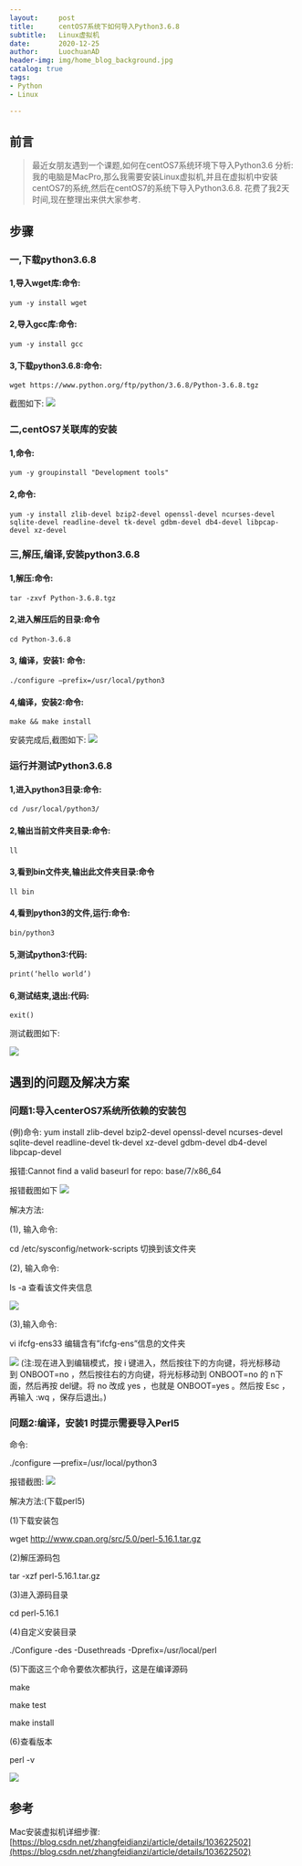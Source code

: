 ```yaml
---
layout:     post
title:      centOS7系统下如何导入Python3.6.8
subtitle:   Linux虚拟机
date:       2020-12-25
author:     LuochuanAD
header-img: img/home_blog_background.jpg
catalog: true
tags:
- Python 
- Linux

---
```


## 前言

>最近女朋友遇到一个课题,如何在centOS7系统环境下导入Python3.6 
分析:我的电脑是MacPro,那么我需要安装Linux虚拟机,并且在虚拟机中安装centOS7的系统,然后在centOS7的系统下导入Python3.6.8. 花费了我2天时间,现在整理出来供大家参考.


## 步骤



### 一,下载python3.6.8 

#### 1,导入wget库:命令:

```
yum -y install wget

```

#### 2,导入gcc库:命令:

```
yum -y install gcc
```

#### 3,下载python3.6.8:命令:

```
wget https://www.python.org/ftp/python/3.6.8/Python-3.6.8.tgz
```

截图如下:
![](https://raw.githubusercontent.com/LuochuanAD/BlogSourceImage/master/BlogSourceImage/BlogSourceImage2020/2020122501.png)



### 二,centOS7关联库的安装 

#### 1,命令:

```
yum -y groupinstall "Development tools"
```

#### 2,命令:

```
yum -y install zlib-devel bzip2-devel openssl-devel ncurses-devel sqlite-devel readline-devel tk-devel gdbm-devel db4-devel libpcap-devel xz-devel
```




### 三,解压,编译,安装python3.6.8

#### 1,解压:命令:

```
tar -zxvf Python-3.6.8.tgz          
```

#### 2,进入解压后的目录:命令

```
cd Python-3.6.8                       
```

#### 3, 编译，安装1: 命令:

```
./configure —prefix=/usr/local/python3
```

#### 4,编译，安装2:命令:

```
make && make install  
```
安装完成后,截图如下:
![](https://raw.githubusercontent.com/LuochuanAD/BlogSourceImage/master/BlogSourceImage/BlogSourceImage2020/2020122502.png)

### 运行并测试Python3.6.8

#### 1,进入python3目录:命令:

```
cd /usr/local/python3/
```
#### 2,输出当前文件夹目录:命令:

```
ll
```
#### 3,看到bin文件夹,输出此文件夹目录:命令

```
ll bin
```
#### 4,看到python3的文件,运行:命令:

```
bin/python3
```
#### 5,测试python3:代码:

```
print(‘hello world’)
```
#### 6,测试结束,退出:代码:

```
exit()
```
测试截图如下:

![](https://raw.githubusercontent.com/LuochuanAD/BlogSourceImage/master/BlogSourceImage/BlogSourceImage2020/2020122503.png)

## 遇到的问题及解决方案

### 问题1:导入centerOS7系统所依赖的安装包

(例)命令:   yum install zlib-devel bzip2-devel openssl-devel ncurses-devel sqlite-devel readline-devel tk-devel xz-devel gdbm-devel db4-devel libpcap-devel

报错:Cannot find a valid baseurl for repo: base/7/x86_64

报错截图如下
![](https://raw.githubusercontent.com/LuochuanAD/BlogSourceImage/master/BlogSourceImage/BlogSourceImage2020/2020122504.png)

解决方法:

(1), 输入命令: 

 cd /etc/sysconfig/network-scripts   切换到该文件夹

(2), 输入命令: 

ls -a   查看该文件夹信息

![](https://raw.githubusercontent.com/LuochuanAD/BlogSourceImage/master/BlogSourceImage/BlogSourceImage2020/2020122505.png)

(3),输入命令: 

vi ifcfg-ens33  编辑含有”ifcfg-ens”信息的文件夹

![](https://raw.githubusercontent.com/LuochuanAD/BlogSourceImage/master/BlogSourceImage/BlogSourceImage2020/2020122506.png)
(注:现在进入到编辑模式，按 i 键进入，然后按往下的方向键，将光标移动到 ONBOOT=no ，然后按往右的方向键，将光标移动到 ONBOOT=no 的 n下面，然后再按 del键。将 no 改成 yes ，也就是 ONBOOT=yes 。然后按 Esc ，再输入 :wq ，保存后退出。)


### 问题2:编译，安装1 时提示需要导入Perl5
命令:

./configure —prefix=/usr/local/python3

报错截图:
![](https://raw.githubusercontent.com/LuochuanAD/BlogSourceImage/master/BlogSourceImage/BlogSourceImage2020/2020122507.png)

解决方法:(下载perl5)

(1)下载安装包

wget http://www.cpan.org/src/5.0/perl-5.16.1.tar.gz

(2)解压源码包

tar -xzf perl-5.16.1.tar.gz

(3)进入源码目录

cd perl-5.16.1

(4)自定义安装目录

./Configure -des -Dusethreads -Dprefix=/usr/local/perl

(5)下面这三个命令要依次都执行，这是在编译源码

make

make test

make install


(6)查看版本

perl -v

![](https://raw.githubusercontent.com/LuochuanAD/BlogSourceImage/master/BlogSourceImage/BlogSourceImage2020/2020122508.png)

## 参考

Mac安装虚拟机详细步骤:[https://blog.csdn.net/zhangfeidianzi/article/details/103622502](https://blog.csdn.net/zhangfeidianzi/article/details/103622502) 




